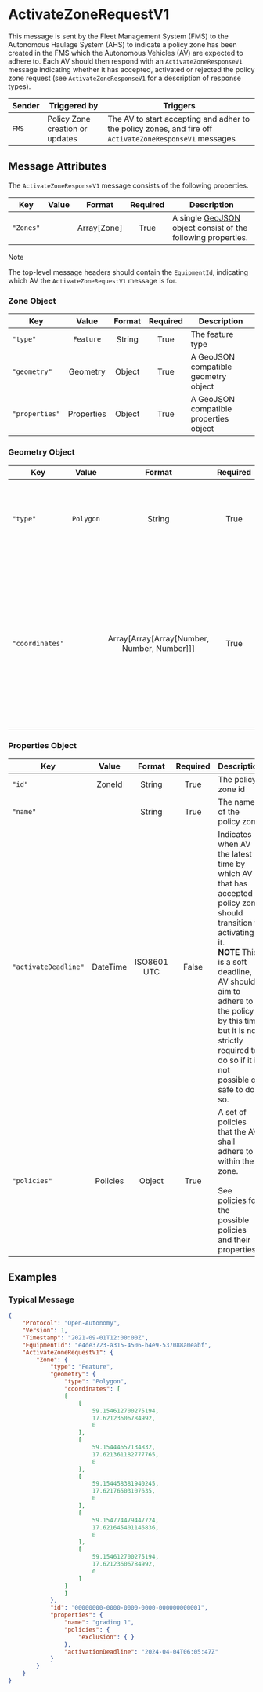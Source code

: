 # ActivateZoneRequestV1

This message is sent by the Fleet Management System (FMS) to the Autonomous Haulage System (AHS) to indicate a policy zone has been created in the FMS which the Autonomous Vehicles (AV) are expected to adhere to. Each AV should then respond with an `ActivateZoneResponseV1` message indicating whether it has accepted, activated or rejected the policy zone request (see `ActivateZoneResponseV1` for a description of response types).

| Sender | Triggered by | Triggers |
| --- | --- | --- |
| `FMS`  | Policy Zone creation or updates | The AV to start accepting and adher to the policy zones, and fire off `ActivateZoneResponseV1` messages |

## Message Attributes

The `ActivateZoneResponseV1` message consists of the following properties.

| Key | Value | Format | Required | Description |
| --- | :---: | :---: | :---: | --- |
| `"Zones"` | | Array[Zone] | True | A single [GeoJSON](https://datatracker.ietf.org/doc/html/rfc7946) object consist of the following properties. |

>[!NOTE]
> The top-level message headers should contain the `EquipmentId`, indicating which AV the `ActivateZoneRequestV1` message is for.

### Zone Object
| Key | Value | Format | Required | Description |
| --- | :---: | :---: | :---: | --- |
| `"type"` | `Feature` | String | True | The feature type |
| `"geometry"` | Geometry | Object | True | A GeoJSON compatible geometry object |
| `"properties"` | Properties | Object | True | A GeoJSON compatible properties object |

### Geometry Object
| Key | Value | Format | Required | Description |
| --- | :---: | :---: | :---: | --- |
| `"type"` | `Polygon` | String | True | The geometry type that conforms with GeoJSON geometry `Polygon` |
| `"coordinates"` |  | Array[Array[Array[Number, Number, Number]]] | True | A GeoJSON compatible polygon geometry coordinates. <br/> **NOTE** each coordinate must consist of 3 number, [longitude, latitude, elevation]. See [GeoJSON Geometry Object](https://datatracker.ietf.org/doc/html/rfc7946#section-3.1) |


### Properties Object
| Key | Value | Format | Required | Description |
| --- | :---: | :---: | :---: | --- |
| `"id"` | ZoneId | String | True | The policy zone id |
| `"name"` |  | String | True | The name of the policy zone |
| `"activateDeadline"` | DateTime | ISO8601 UTC | False | Indicates when AV the latest time by which AV that has accepted a policy zone should transition to activating it. <br/> **NOTE** This is a soft deadline, AV should aim to adhere to the policy by this time but it is not strictly required to do so if it is not possible or safe to do so. |
| `"policies"` | Policies | Object | True | A set of policies that the AV shall adhere to within the zone. <br/><br/> See [policies](policies.md) for the possible policies and their properties. |


## Examples
### Typical Message
```JSON
{
    "Protocol": "Open-Autonomy",
    "Version": 1,
    "Timestamp": "2021-09-01T12:00:00Z",
    "EquipmentId": "e4de3723-a315-4506-b4e9-537088a0eabf",
    "ActivateZoneRequestV1": {
        "Zone": {
            "type": "Feature",
            "geometry": {
                "type": "Polygon",
                "coordinates": [
                [
                    [
                        59.154612700275194,
                        17.62123606784992,
                        0
                    ],
                    [
                        59.15444657134832,
                        17.621361182777765,
                        0
                    ],
                    [
                        59.154458381940245,
                        17.62176503107635,
                        0
                    ],
                    [
                        59.154774479447724,
                        17.621645401146836,
                        0
                    ],
                    [
                        59.154612700275194,
                        17.62123606784992,
                        0
                    ]
                ]
                ]
            },
            "id": "00000000-0000-0000-0000-000000000001",
            "properties": {
                "name": "grading 1",
                "policies": {
                    "exclusion": { }
                },
                "activationDeadline": "2024-04-04T06:05:47Z"
            }
        }
    }
}
```
